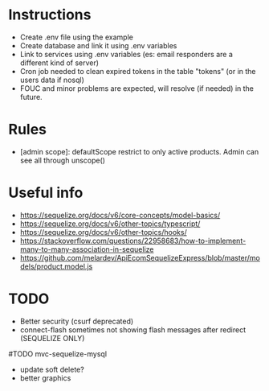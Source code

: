 # Instructions
- Create .env file using the example
- Create database and link it using .env variables
- Link to services using .env variables (es: email responders are a different kind of server)
- Cron job needed to clean expired tokens in the table "tokens" (or in the users data if nosql)
- FOUC and minor problems are expected, will resolve (if needed) in the future.

# Rules
- [admin scope]: defaultScope restrict to only active products. Admin can see all through unscope()

# Useful info
- https://sequelize.org/docs/v6/core-concepts/model-basics/
- https://sequelize.org/docs/v6/other-topics/typescript/
- https://sequelize.org/docs/v6/other-topics/hooks/
- https://stackoverflow.com/questions/22958683/how-to-implement-many-to-many-association-in-sequelize
- https://github.com/melardev/ApiEcomSequelizeExpress/blob/master/models/product.model.js

# TODO
- Better security (csurf deprecated)
- connect-flash sometimes not showing flash messages after redirect (SEQUELIZE ONLY)

#TODO mvc-sequelize-mysql
- update soft delete?
- better graphics
